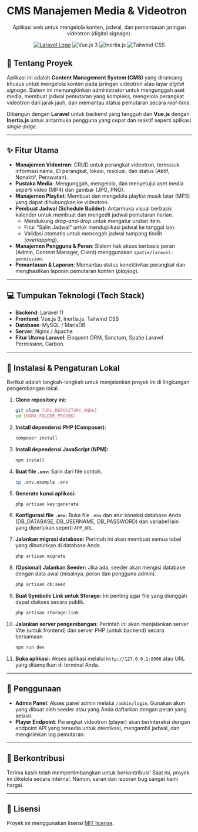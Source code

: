 # CMS Manajemen Media & Videotron

<p align="center"\>
Aplikasi web untuk mengelola konten, jadwal, dan pemantauan jaringan videotron (digital signage).


<p align="center">
    <a href="https://laravel.com" target="_blank">
    <img src="https://img.shields.io/badge/Laravel-v12-FF2D20?style=for-the-badge&logo=laravel&logoColor=white" alt="Laravel Logo"></a>
    <img src="https://img.shields.io/badge/Vue.js-3-4FC08D?style=for-the-badge\&logo=vue.js" alt="Vue.js 3"\>
    <img src="https://img.shields.io/badge/Inertia.js-8A2BE2?style=for-the-badge" alt="Inertia.js"\>
    <img src="https://img.shields.io/badge/Tailwind\_CSS-38B2AC?style=for-the-badge\&logo=tailwind-css" alt="Tailwind CSS"\>
</p\>

## 📄 Tentang Proyek

Aplikasi ini adalah **Content Management System (CMS)** yang dirancang khusus untuk mengelola konten pada jaringan videotron atau layar *digital signage*. Sistem ini memungkinkan administrator untuk mengunggah aset media, membuat jadwal pemutaran yang kompleks, mengelola perangkat videotron dari jarak jauh, dan memantau status pemutaran secara *real-time*.

Dibangun dengan **Laravel** untuk backend yang tangguh dan **Vue.js** dengan **Inertia.js** untuk antarmuka pengguna yang cepat dan reaktif seperti aplikasi *single-page*.

-----

## ✨ Fitur Utama

  - **Manajemen Videotron**: CRUD untuk perangkat videotron, termasuk informasi nama, ID perangkat, lokasi, resolusi, dan status (Aktif, Nonaktif, Perawatan).
  - **Pustaka Media**: Mengunggah, mengelola, dan menyetujui aset media seperti video (MP4) dan gambar (JPG, PNG).
  - **Manajemen Playlist**: Membuat dan mengelola playlist musik latar (MP3) yang dapat dihubungkan ke videotron.
  - **Pembuat Jadwal (Schedule Builder)**: Antarmuka visual berbasis kalender untuk membuat dan mengedit jadwal pemutaran harian.
      - Mendukung *drag-and-drop* untuk mengatur urutan item.
      - Fitur "Salin Jadwal" untuk menduplikasi jadwal ke tanggal lain.
      - Validasi otomatis untuk mencegah jadwal tumpang tindih (*overlapping*).
  - **Manajemen Pengguna & Peran**: Sistem hak akses berbasis peran (Admin, Content Manager, Client) menggunakan `spatie/laravel-permission`.
  - **Pemantauan & Laporan**: Memantau status konektivitas perangkat dan menghasilkan laporan pemutaran konten (*playlog*).

-----

## 💻 Tumpukan Teknologi (Tech Stack)

  - **Backend**: Laravel 11
  - **Frontend**: Vue.js 3, Inertia.js, Tailwind CSS
  - **Database**: MySQL / MariaDB
  - **Server**: Nginx / Apache
  - **Fitur Utama Laravel**: Eloquent ORM, Sanctum, Spatie Laravel Permission, Carbon.

-----

## 🚀 Instalasi & Pengaturan Lokal

Berikut adalah langkah-langkah untuk menjalankan proyek ini di lingkungan pengembangan lokal.

1.  **Clone repository ini:**

    ```bash
    git clone [URL_REPOSITORY_ANDA]
    cd [NAMA_FOLDER_PROYEK]
    ```

2.  **Install dependensi PHP (Composer):**

    ```bash
    composer install
    ```

3.  **Install dependensi JavaScript (NPM):**

    ```bash
    npm install
    ```

4.  **Buat file `.env`:**
    Salin dari file contoh.

    ```bash
    cp .env.example .env
    ```

5.  **Generate kunci aplikasi:**

    ```bash
    php artisan key:generate
    ```

6.  **Konfigurasi file `.env`:**
    Buka file `.env` dan atur koneksi database Anda (DB\_DATABASE, DB\_USERNAME, DB\_PASSWORD) dan variabel lain yang diperlukan seperti `APP_URL`.

7.  **Jalankan migrasi database:**
    Perintah ini akan membuat semua tabel yang dibutuhkan di database Anda.

    ```bash
    php artisan migrate
    ```

8.  **(Opsional) Jalankan Seeder:**
    Jika ada, seeder akan mengisi database dengan data awal (misalnya, peran dan pengguna admin).

    ```bash
    php artisan db:seed
    ```

9.  **Buat Symbolic Link untuk Storage:**
    Ini penting agar file yang diunggah dapat diakses secara publik.

    ```bash
    php artisan storage:link
    ```

10. **Jalankan server pengembangan:**
    Perintah ini akan menjalankan server Vite (untuk frontend) dan server PHP (untuk backend) secara bersamaan.

    ```bash
    npm run dev
    ```

11. **Buka aplikasi:**
    Akses aplikasi melalui `http://127.0.0.1:8000` atau URL yang ditampilkan di terminal Anda.

-----

## 🔧 Penggunaan

  - **Admin Panel**: Akses panel admin melalui `/admin/login`. Gunakan akun yang dibuat oleh seeder atau yang Anda daftarkan dengan peran yang sesuai.
  - **Player Endpoint**: Perangkat videotron (player) akan berinteraksi dengan endpoint API yang tersedia untuk otentikasi, mengambil jadwal, dan mengirimkan log pemutaran.

-----

## 🤝 Berkontribusi

Terima kasih telah mempertimbangkan untuk berkontribusi\! Saat ini, proyek ini dikelola secara internal. Namun, saran dan laporan bug sangat kami hargai.

-----

## 📜 Lisensi

Proyek ini menggunakan lisensi [MIT license](https://opensource.org/licenses/MIT).
